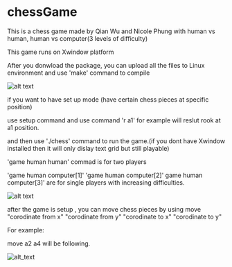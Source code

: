 # chessGame
This is a chess game made by Qian Wu and Nicole Phung with human vs human, human vs computer(3 levels of difficulty)


This game runs on Xwindow platform

After you donwload the package, you can upload all the files to Linux environment and use 'make' command to compile

![alt text](https://s29.postimg.org/hf3lzg9iv/Screen_Shot_2017_01_19_at_12_31_46.png)

if you want to have set up mode (have certain chess pieces at specific position)

use setup command and use command 'r a1' for example will reslut rook at a1 position.


and then use './chess' command to run the game.(if you dont have Xwindow installed then it will only dislay text grid but still playable)

'game human human' commad is for two players

'game human computer[1]' 'game human computer[2]'  game human computer[3]' are for single players with increasing difficulties. 


![alt text](https://s24.postimg.org/9as6mb3th/Screen_Shot_2017_01_19_at_12_29_36.png)

after the game is setup , you can move chess pieces by using move "corodinate from x" "corodinate from y"  "corodinate to x" "corodinate to y"

For example:

move a2 a4 will be following.

![alt_text](https://s30.postimg.org/xpnjkkr9t/Screen_Shot_2017_01_19_at_12_30_10.png)


